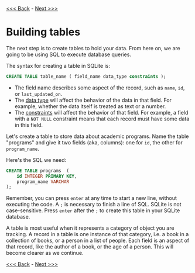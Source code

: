 [<<< Back](1-builddb.md) - [Next >>>](3-insertdata.md)

# Building tables

The next step is to create tables to hold your data. From here on, we are going to be using SQL to execute database queries.

The syntax for creating a table in SQLite is:

```sql
CREATE TABLE table_name ( field_name data_type constraints );
```

- The field name describes some aspect of the record, such as `name`, `id`, or `last_updated_on`.
- The [data type](https://www.sqlite.org/datatype3.html) will affect the behavior of the data in that field. For example, whether the data itself is treated as text or a number. 
- The [constraints](http://www.tutorialspoint.com/sqlite/sqlite_constraints.htm) will affect the behavior of that field. For example, a field with a `NOT NULL` constraint means that each record must have some data in this field.


Let's create a table to store data about academic programs. Name the table "programs" and give it two fields (aka, columns): one for `id`, the other for `program_name`.

Here's the SQL we need:

```sql
CREATE TABLE programs  (
	id INTEGER PRIMARY KEY,
	program_name VARCHAR
);
```
Remember, you can press `enter` at any time to start a new line, without executing the code. A `;` is necessary to finish a line of SQL. SQLite is not case-sensitive. Press `enter` after the `;` to create this table in your SQLite database.

A table is most useful when it represents a category of object you are tracking. A record in a table is one instance of that category, i.e. a book in a collection of books, or a person in a list of people. Each field is an aspect of that record, like the author of a book, or the age of a person. This will become clearer as we continue.

[<<< Back](1-builddb.md) - [Next >>>](3-insertdata.md)
